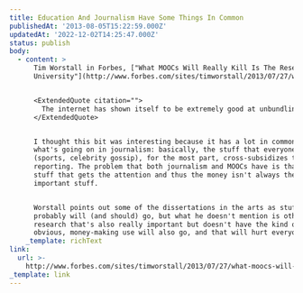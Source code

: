 ```yaml
---
title: Education And Journalism Have Some Things In Common
publishedAt: '2013-08-05T15:22:59.000Z'
updatedAt: '2022-12-02T14:25:47.000Z'
status: publish
body:
  - content: >
      Tim Worstall in Forbes, ["What MOOCs Will Really Kill Is The Research
      University"](http://www.forbes.com/sites/timworstall/2013/07/27/what-moocs-will-really-kill-is-the-research-university/):


      <ExtendedQuote citation="">
        The internet has shown itself to be extremely good at unbundling things, exposing cross subsidies. And it is undoubtedly true that undergraduate education subsidises research: so, if undergraduate education becomes cheap and cheerful videos, then who or what is going to pay for the research? And I suspect that the loudest screaming will come from those who are worried that, once we've exposed the cross subsidies and now must make the decision about which research to pay for directly, won't get their research paid for.
      </ExtendedQuote>


      I thought this bit was interesting because it has a lot in common with
      what's going on in journalism: basically, the stuff that everyone reads
      (sports, celebrity gossip), for the most part, cross-subsidizes the harder
      reporting. The problem that both journalism and MOOCs have is that the
      stuff that gets the attention and thus the money isn't always the most
      important stuff.


      Worstall points out some of the dissertations in the arts as stuff that
      probably will (and should) go, but what he doesn't mention is other
      research that's also really important but doesn't have the kind of
      obvious, money-making use will also go, and that will hurt everyone.
    _template: richText
link:
  url: >-
    http://www.forbes.com/sites/timworstall/2013/07/27/what-moocs-will-really-kill-is-the-research-university/
_template: link
---
```


